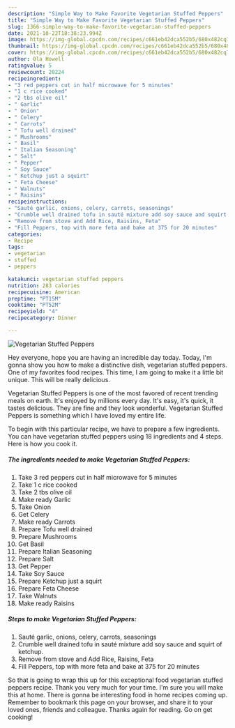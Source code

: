 ```yaml
---
description: "Simple Way to Make Favorite Vegetarian Stuffed Peppers"
title: "Simple Way to Make Favorite Vegetarian Stuffed Peppers"
slug: 1366-simple-way-to-make-favorite-vegetarian-stuffed-peppers
date: 2021-10-22T18:38:23.994Z
image: https://img-global.cpcdn.com/recipes/c661eb42dca552b5/680x482cq70/vegetarian-stuffed-peppers-recipe-main-photo.jpg
thumbnail: https://img-global.cpcdn.com/recipes/c661eb42dca552b5/680x482cq70/vegetarian-stuffed-peppers-recipe-main-photo.jpg
cover: https://img-global.cpcdn.com/recipes/c661eb42dca552b5/680x482cq70/vegetarian-stuffed-peppers-recipe-main-photo.jpg
author: Ola Howell
ratingvalue: 5
reviewcount: 20224
recipeingredient:
- "3 red peppers cut in half microwave for 5 minutes"
- "1 c rice cooked"
- "2 tbs olive oil"
- " Garlic"
- " Onion"
- " Celery"
- " Carrots"
- " Tofu well drained"
- " Mushrooms"
- " Basil"
- " Italian Seasoning"
- " Salt"
- " Pepper"
- " Soy Sauce"
- " Ketchup just a squirt"
- " Feta Cheese"
- " Walnuts"
- " Raisins"
recipeinstructions:
- "Sauté garlic, onions, celery, carrots, seasonings"
- "Crumble well drained tofu in sauté mixture add soy sauce and squirt of ketchup."
- "Remove from stove and Add Rice, Raisins, Feta"
- "Fill Peppers, top with more feta and bake at 375 for 20 minutes"
categories:
- Recipe
tags:
- vegetarian
- stuffed
- peppers

katakunci: vegetarian stuffed peppers 
nutrition: 283 calories
recipecuisine: American
preptime: "PT15M"
cooktime: "PT52M"
recipeyield: "4"
recipecategory: Dinner

---
```



![Vegetarian Stuffed Peppers](https://img-global.cpcdn.com/recipes/c661eb42dca552b5/680x482cq70/vegetarian-stuffed-peppers-recipe-main-photo.jpg)

Hey everyone, hope you are having an incredible day today. Today, I'm gonna show you how to make a distinctive dish, vegetarian stuffed peppers. One of my favorites food recipes. This time, I am going to make it a little bit unique. This will be really delicious.



Vegetarian Stuffed Peppers is one of the most favored of recent trending meals on earth. It's enjoyed by millions every day. It's easy, it's quick, it tastes delicious. They are fine and they look wonderful. Vegetarian Stuffed Peppers is something which I have loved my entire life.


To begin with this particular recipe, we have to prepare a few ingredients. You can have vegetarian stuffed peppers using 18 ingredients and 4 steps. Here is how you cook it.

<!--inarticleads1-->

##### The ingredients needed to make Vegetarian Stuffed Peppers:

1. Take 3 red peppers cut in half microwave for 5 minutes
1. Take 1 c rice cooked
1. Take 2 tbs olive oil
1. Make ready  Garlic
1. Take  Onion
1. Get  Celery
1. Make ready  Carrots
1. Prepare  Tofu well drained
1. Prepare  Mushrooms
1. Get  Basil
1. Prepare  Italian Seasoning
1. Prepare  Salt
1. Get  Pepper
1. Take  Soy Sauce
1. Prepare  Ketchup just a squirt
1. Prepare  Feta Cheese
1. Take  Walnuts
1. Make ready  Raisins




<!--inarticleads2-->

##### Steps to make Vegetarian Stuffed Peppers:

1. Sauté garlic, onions, celery, carrots, seasonings
1. Crumble well drained tofu in sauté mixture add soy sauce and squirt of ketchup.
1. Remove from stove and Add Rice, Raisins, Feta
1. Fill Peppers, top with more feta and bake at 375 for 20 minutes




So that is going to wrap this up for this exceptional food vegetarian stuffed peppers recipe. Thank you very much for your time. I'm sure you will make this at home. There is gonna be interesting food in home recipes coming up. Remember to bookmark this page on your browser, and share it to your loved ones, friends and colleague. Thanks again for reading. Go on get cooking!
